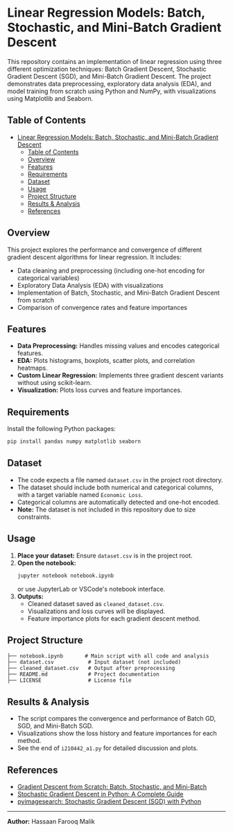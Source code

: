 # Linear Regression Models: Batch, Stochastic, and Mini-Batch Gradient Descent

This repository contains an implementation of linear regression using three different optimization techniques: Batch Gradient Descent, Stochastic Gradient Descent (SGD), and Mini-Batch Gradient Descent. The project demonstrates data preprocessing, exploratory data analysis (EDA), and model training from scratch using Python and NumPy, with visualizations using Matplotlib and Seaborn.

## Table of Contents
- [Linear Regression Models: Batch, Stochastic, and Mini-Batch Gradient Descent](#linear-regression-models-batch-stochastic-and-mini-batch-gradient-descent)
  - [Table of Contents](#table-of-contents)
  - [Overview](#overview)
  - [Features](#features)
  - [Requirements](#requirements)
  - [Dataset](#dataset)
  - [Usage](#usage)
  - [Project Structure](#project-structure)
  - [Results \& Analysis](#results--analysis)
  - [References](#references)

## Overview
This project explores the performance and convergence of different gradient descent algorithms for linear regression. It includes:
- Data cleaning and preprocessing (including one-hot encoding for categorical variables)
- Exploratory Data Analysis (EDA) with visualizations
- Implementation of Batch, Stochastic, and Mini-Batch Gradient Descent from scratch
- Comparison of convergence rates and feature importances

## Features
- **Data Preprocessing:** Handles missing values and encodes categorical features.
- **EDA:** Plots histograms, boxplots, scatter plots, and correlation heatmaps.
- **Custom Linear Regression:** Implements three gradient descent variants without using scikit-learn.
- **Visualization:** Plots loss curves and feature importances.

## Requirements
Install the following Python packages:
```bash
pip install pandas numpy matplotlib seaborn
```

## Dataset
- The code expects a file named `dataset.csv` in the project root directory.
- The dataset should include both numerical and categorical columns, with a target variable named `Economic Loss`.
- Categorical columns are automatically detected and one-hot encoded.
- **Note:** The dataset is not included in this repository due to size constraints.

## Usage
1. **Place your dataset:** Ensure `dataset.csv` is in the project root.
2. **Open the notebook:**
   ```bash
   jupyter notebook notebook.ipynb
   ```
   or use JupyterLab or VSCode's notebook interface.
3. **Outputs:**
   - Cleaned dataset saved as `cleaned_dataset.csv`.
   - Visualizations and loss curves will be displayed.
   - Feature importance plots for each gradient descent method.

## Project Structure
```
├── notebook.ipynb       # Main script with all code and analysis
├── dataset.csv           # Input dataset (not included)
├── cleaned_dataset.csv   # Output after preprocessing
├── README.md             # Project documentation
├── LICENSE               # License file
```

## Results & Analysis
- The script compares the convergence and performance of Batch GD, SGD, and Mini-Batch SGD.
- Visualizations show the loss history and feature importances for each method.
- See the end of `i210442_a1.py` for detailed discussion and plots.

## References
- [Gradient Descent from Scratch: Batch, Stochastic, and Mini-Batch](https://medium.com/@jaleeladejumo/gradient-descent-from-scratch-batch-gradient-descent-stochastic-gradient-descent-and-mini-batch-def681187473)
- [Stochastic Gradient Descent in Python: A Complete Guide](https://medium.com/@dhirendrachoudhary_96193/stochastic-gradient-descent-in-python-a-complete-guide-for-ml-optimization-c140de6119dc)
- [pyimagesearch: Stochastic Gradient Descent (SGD) with Python](https://pyimagesearch.com/2016/10/17/stochastic-gradient-descent-sgd-with-python/)

---
**Author:** Hassaan Farooq Malik
